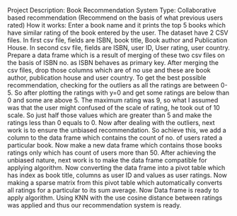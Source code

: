 Project Description: Book Recommendation System
Type: Collaborative based recommendation (Recommend on the basis of what previous users rated)
How it works: Enter a book name and it prints the top 5 books which have similar rating of the book entered by the user.
The dataset have 2 CSV files. In first csv file, fields are ISBN, book title, Book author and Publication House. In second csv file, fields are ISBN, user ID, User rating, user country.
Prepare a data frame which is a result of merging of these two csv files on the basis of ISBN no. as ISBN behaves as primary key. After merging the csv files, drop those columns which are of no use and these are book author, publication house and user country. To get the best possible recommendation, checking for the outliers as all the ratings are between 0-5. So after plotting the ratings with y=0 and get some ratings are below than 0 and some are above 5. The maximum rating was 9, so what I assumed was that the user might confused of the scale of rating, he took out of 10 scale. So just half those values which are greater than 5 and make the ratings less than 0 equals to 0. Now after dealing with the outliers, next work is to ensure the unbiased recommendation. So achieve this, we add a column to the data frame which contains the count of no. of users rated a particular book. Now make a new data frame which contains those books ratings only which has count of users more than 50. After achieving the unbiased nature, next work is to make the data frame compatible for applying algorithm. Now converting the data frame into a pivot table which has index as book title, columns as user ID and values as user ratings. Now making a sparse matrix from this pivot table which automatically converts all ratings for a particular to its sum average. Now Data frame is ready to apply algorithm. Using KNN with the use cosine distance between ratings was applied and thus our recommendation system is ready.


